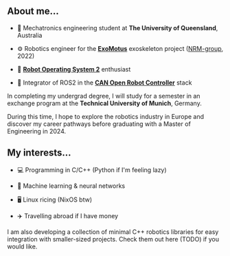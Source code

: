 ## About me...

- 📜 Mechatronics engineering student at **The University of Queensland**, Australia

- ⚙️ Robotics engineer for the **[ExoMotus](https://www.fftai.com/exomotus-m4-2/)** exoskeleton project ([NRM-group](https://github.com/NRM-group), 2022)

- 🤖 **[Robot Operating System 2](https://docs.ros.org/en/foxy/index.html)** enthusiast

- 🤝 Integrator of ROS2 in the **[CAN Open Robot Controller](https://github.com/UniMelbHumanRoboticsLab/CANOpenRobotController)** stack

In completing my undergrad degree, I will study for a semester in an exchange program at the **Technical University of Munich**, Germany.

During this time, I hope to explore the robotics industry in Europe and discover my career pathways before graduating with a Master of Engineering in 2024.

## My interests...

- 💻 Programming in C/C++ (Python if I'm feeling lazy)

- 🧠 Machine learning & neural networks

- 🖥️ Linux ricing (NixOS btw)

- ✈️ Travelling abroad if I have money

I am also developing a collection of minimal C++ robotics libraries for easy integration with smaller-sized projects. Check them out here (TODO) if you would like.
